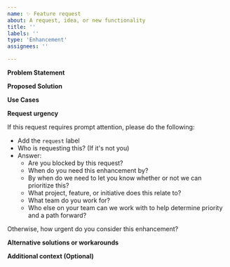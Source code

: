 ```yaml
---
name: ✨ Feature request
about: A request, idea, or new functionality
title: ''
labels: ''
type: 'Enhancement'
assignees: ''

---
```


**Problem Statement**

<!-- What problem do we need to solve? -->

**Proposed Solution**

<!-- Provide a proposed solution, if you have one already.-->

**Use Cases**

<!-- What product, what solution, what features? We prioritize enhnacements that are broadly useful. -->
 
**Request urgency**

If this request requires prompt attention, please do the following:
- Add the `request` label
- Who is requesting this? (If it's not you)
- Answer:
  - Are you blocked by this request?
  - When do you need this enhancement by?
  - By when do we need to let you know whether or not we can prioritize this?
  - What project, feature, or initiative does this relate to?
  - What team do you work for?
  - Who else on your team can we work with to help determine priority and a path forward?

Otherwise, how urgent do you consider this enhancement?

**Alternative solutions or workarounds**

<!-- How else can/is this problem solved? (Add links or examples if you have them).  -->

**Additional context (Optional)**

<!-- Add any other context, conversation, screenshots, designs, code, links, etc. to help us understand. -->

